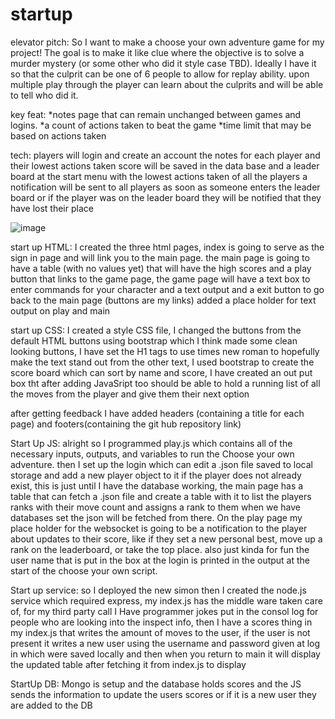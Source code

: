 # startup
elevator pitch:
So I want to make a choose your own adventure game for my project! The goal is to make it like clue where the objective is to solve a murder mystery (or some other who did it style case TBD). Ideally I have it so that the culprit can be one of 6 people to allow for replay ability. upon multiple play through the player can learn about the culprits and will be able to tell who did it.


key feat:
*notes page that can remain unchanged between games and logins.
*a count of actions taken to beat the game
*time limit that may be based on actions taken

tech: 
players will login and create an account 
the notes for each player and their lowest actions taken score will be saved in the data base 
and a leader board at the start menu with the lowest actions taken of all the players a notification will be sent to all players as soon as someone enters the leader board or if the player was on the leader board they will be notified that they have lost their place  

![image](https://github.com/pdporterman/startup/assets/144472299/75e72ba3-9ba2-4c05-878c-8aae4553a32b)


start up HTML: I created the three html pages, index is going to serve as the sign in page and will link you to the main page. the main page is going to have a table (with no values yet) that will have the high scores and a play button that links to the game page, the game page will have a text box to enter commands for your character and a text output and a exit button to go back to the main page (buttons are my links) added a place holder for text output on play and main

start up CSS: I created a style CSS file, I changed the buttons from the default HTML buttons using bootstrap which I think made some clean looking buttons, I have set the H1 tags to use times new roman to hopefully make the text stand out from the other text, I used bootstrap to create the score board which can sort by name and score, I have created an out put box tht after adding JavaSript too should be able to hold a running list of all the moves from the player and give them their next option 

after getting feedback I have added headers (containing a title for each page) and footers(containing the git hub repository link)

Start Up JS: alright so I programmed play.js which contains all of the necessary inputs, outputs, and variables to run the Choose your own adventure. then I set up the login which can edit a .json file saved to local storage and add a new player object to it if the player does not already exist, this is just until I have the database working, the main page has a table that can fetch a .json file and create a table with it to list the players ranks with their move count and assigns a rank to them when we have databases set the json will be fetched from there. On the play page my place holder for the websocket is going to be a notification to the player about updates to their score, like if they set a new personal best, move up a rank on the leaderboard, or take the top place. also just kinda for fun the user name that is put in the box at the login is printed in the output at the start of the choose your own script.

Start up service: so I deployed the new simon then I created the node.js service which required express, my index.js has the middle ware taken care of, for my third party call I Have programmer jokes put in the consol log for people who are looking into the inspect info, then I have a scores thing in my index.js that writes the amount of moves to the user, if the user is not present it writes a new user using the username and password given at log in which were saved locally and then when you return to main it will display the updated table after fetching it from index.js to display 

StartUp DB: Mongo is setup and the database holds scores and the JS sends the information to update the users scores or if it is a new user they are added to the DB 